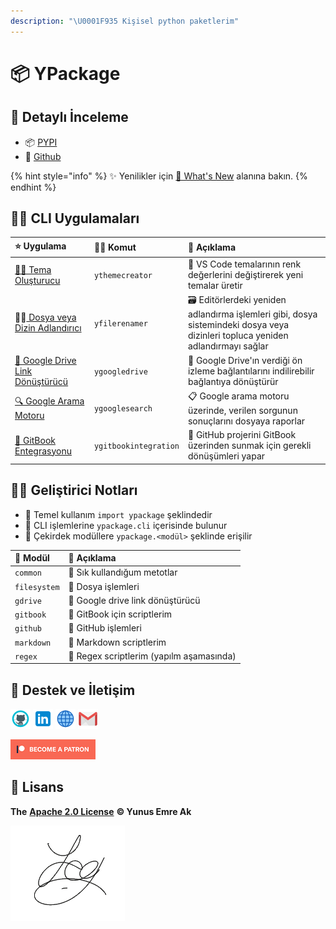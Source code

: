 ```yaml
---
description: "\U0001F935 Kişisel python paketlerim"
---
```


# 📦 YPackage

## 👀 Detaylı İnceleme

* 📦 [PYPI](https://pypi.org/project/ypackage/)
* 🐙 [Github](https://github.com/yedhrab/YPackage)

{% hint style="info" %}
✨ Yenilikler için [👀 What's New](changelog.md) alanına bakın.
{% endhint %}

## 👨‍💼 CLI Uygulamaları

| ⭐ Uygulama | 👨‍💻 Komut | 📝 Açıklama |
| :--- | :--- | :--- |
| [👨‍🎨 Tema Oluşturucu](https://github.com/yedhrab/YPackage/blob/master/docs/ythemecreator.md) | `ythemecreator` | 🎨 VS Code temalarının renk değerlerini değiştirerek yeni temalar üretir |
| 👨‍💼[ Dosya veya Dizin Adlandırıcı](https://github.com/yedhrab/YPackage/blob/master/docs/yfilerenamer.md) | `yfilerenamer` | 🗃️ Editörlerdeki yeniden adlandırma işlemleri gibi, dosya sistemindeki dosya veya dizinleri topluca yeniden adlandırmayı sağlar |
| [🔗 Google Drive Link Dönüştürücü](https://github.com/yedhrab/YPackage/blob/master/docs/ygoogledrive.md) | `ygoogledrive` | 💱 Google Drive'ın verdiği ön izleme bağlantılarını indilirebilir bağlantıya dönüştürür |
| [🔍 Google Arama Motoru](https://github.com/yedhrab/YPackage/blob/master/docs/ygooglesearch.md) | `ygooglesearch` | 📋 Google arama motoru üzerinde, verilen sorgunun sonuçlarını dosyaya raporlar |
| [💫 GitBook Entegrasyonu](https://github.com/yedhrab/YPackage/blob/master/docs/ygitbookintegration.md) | `ygitbookintegration` | 🤝 GitHub projerini GitBook üzerinden sunmak için gerekli dönüşümleri yapar |

## 👨‍💻 Geliştirici Notları

* 🧱 Temel kullanım `import ypackage` şeklindedir
* 🖤 CLI işlemlerine `ypackage.cli` içerisinde bulunur
* 💎 Çekirdek modüllere `ypackage.<modül>` şeklinde erişilir

| 🍱 Modül | 📝 Açıklama |
| :--- | :--- |
| `common` | 🌟 Sık kullandığum metotlar |
| `filesystem` | 📂 Dosya işlemleri |
| `gdrive` | 🔗 Google drive link dönüştürücü |
| `gitbook` | 📖 GitBook için scriptlerim |
| `github` | 🐙 GitHub işlemleri |
| `markdown` | 📑 Markdown scriptlerim |
| `regex` | 💎 Regex scriptlerim \(yapılm aşamasında\) |

## 💖 Destek ve İletişim

​[​![Github](https://raw.githubusercontent.com/yedhrab/YPackage/master/.github/assets/github_32px.png)​](https://github.com/yedhrab) [​![LinkedIn](https://raw.githubusercontent.com/yedhrab/YPackage/master/.github/assets/linkedin_32px.png)​](https://www.linkedin.com/in/yemreak/) [​![Website](https://raw.githubusercontent.com/yedhrab/YPackage/master/.github/assets/geography_32px.png)​](https://yemreak.com/) [​![Mail](https://raw.githubusercontent.com/yedhrab/YPackage/master/.github/assets/gmail_32px.png)​](mailto:yemreak.com@gmail.com?subject=YPackage%20%7C%20GitHub)​

​[​![Patreon](https://raw.githubusercontent.com/yedhrab/YPackage/master/.github/assets/become_a_patron_32px.png)](https://www.patreon.com/yemreak/)

## 🔏 Lisans

**The** [**Apache 2.0 License**](https://choosealicense.com/licenses/apache-2.0/) **©️ Yunus Emre Ak**

![YEmreAk](https://raw.githubusercontent.com/yedhrab/YPackage/master/.github/assets/ysigniture-trans.png)

